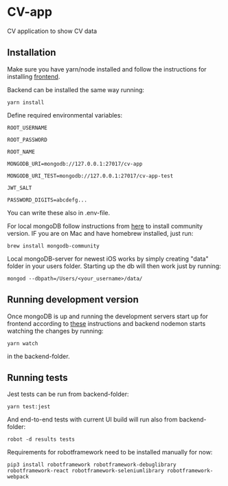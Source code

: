# CV-app

CV application to show CV data

## Installation

Make sure you have yarn/node installed and follow the instructions for installing [frontend](https://github.com/rampemus/cvapp/tree/master/frontend).

Backend can be installed the same way running:

`yarn install`

Define required environmental variables:

`ROOT_USERNAME`

`ROOT_PASSWORD`

`ROOT_NAME`

`MONGODB_URI=mongodb://127.0.0.1:27017/cv-app`

`MONGODB_URI_TEST=mongodb://127.0.0.1:27017/cv-app-test`

`JWT_SALT`

`PASSWORD_DIGITS=abcdefg...`

You can write these also in .env-file.

For local mongoDB follow instructions from [here](https://docs.mongodb.com/manual/administration/install-community/) to install community version. IF you are on Mac and have homebrew installed, just run:

`brew install mongodb-community`

Local mongoDB-server for newest iOS works by simply creating "data" folder in your users folder. Starting up the db will then work just by running:

`mongod --dbpath=/Users/<your_username>/data/`

## Running development version

Once mongoDB is up and running the development servers start up for frontend according to [these](https://github.com/rampemus/cvapp/tree/master/frontend) instructions and backend nodemon starts watching the changes by running:

`yarn watch`

in the backend-folder.

## Running tests

Jest tests can be run from backend-folder:

`yarn test:jest`

And end-to-end tests with current UI build will run also from backend-folder:

`robot -d results tests`

Requirements for robotframework need to be installed manually for now:

`pip3 install robotframework robotframework-debuglibrary robotframework-react robotframework-seleniumlibrary robotframework-webpack`
